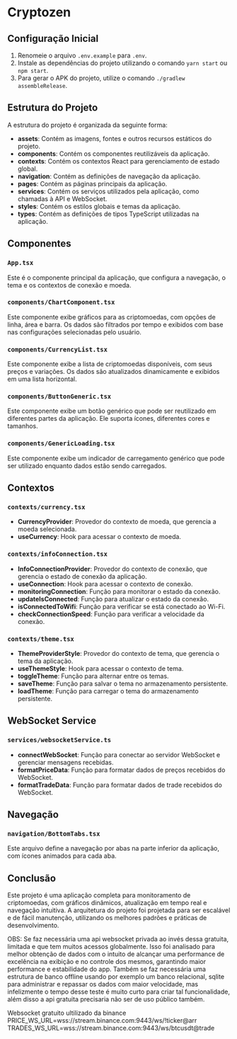 # Cryptozen

## Configuração Inicial

1. Renomeie o arquivo `.env.example` para `.env`.
2. Instale as dependências do projeto utilizando o comando `yarn start` ou `npm start`.
3. Para gerar o APK do projeto, utilize o comando `./gradlew assembleRelease`.

## Estrutura do Projeto

A estrutura do projeto é organizada da seguinte forma:

- **assets**: Contém as imagens, fontes e outros recursos estáticos do projeto.
- **components**: Contém os componentes reutilizáveis da aplicação.
- **contexts**: Contém os contextos React para gerenciamento de estado global.
- **navigation**: Contém as definições de navegação da aplicação.
- **pages**: Contém as páginas principais da aplicação.
- **services**: Contém os serviços utilizados pela aplicação, como chamadas à API e WebSocket.
- **styles**: Contém os estilos globais e temas da aplicação.
- **types**: Contém as definições de tipos TypeScript utilizadas na aplicação.

## Componentes

### `App.tsx`

Este é o componente principal da aplicação, que configura a navegação, o tema e os contextos de conexão e moeda.

### `components/ChartComponent.tsx`

Este componente exibe gráficos para as criptomoedas, com opções de linha, área e barra. Os dados são filtrados por tempo e exibidos com base nas configurações selecionadas pelo usuário.

### `components/CurrencyList.tsx`

Este componente exibe a lista de criptomoedas disponíveis, com seus preços e variações. Os dados são atualizados dinamicamente e exibidos em uma lista horizontal.

### `components/ButtonGeneric.tsx`

Este componente exibe um botão genérico que pode ser reutilizado em diferentes partes da aplicação. Ele suporta ícones, diferentes cores e tamanhos.

### `components/GenericLoading.tsx`

Este componente exibe um indicador de carregamento genérico que pode ser utilizado enquanto dados estão sendo carregados.

## Contextos

### `contexts/currency.tsx`

- **CurrencyProvider**: Provedor do contexto de moeda, que gerencia a moeda selecionada.
- **useCurrency**: Hook para acessar o contexto de moeda.

### `contexts/infoConnection.tsx`

- **InfoConnectionProvider**: Provedor do contexto de conexão, que gerencia o estado de conexão da aplicação.
- **useConnection**: Hook para acessar o contexto de conexão.
- **monitoringConnection**: Função para monitorar o estado da conexão.
- **updateIsConnected**: Função para atualizar o estado da conexão.
- **isConnectedToWifi**: Função para verificar se está conectado ao Wi-Fi.
- **checkConnectionSpeed**: Função para verificar a velocidade da conexão.

### `contexts/theme.tsx`

- **ThemeProviderStyle**: Provedor do contexto de tema, que gerencia o tema da aplicação.
- **useThemeStyle**: Hook para acessar o contexto de tema.
- **toggleTheme**: Função para alternar entre os temas.
- **saveTheme**: Função para salvar o tema no armazenamento persistente.
- **loadTheme**: Função para carregar o tema do armazenamento persistente.

## WebSocket Service

### `services/websocketService.ts`

- **connectWebSocket**: Função para conectar ao servidor WebSocket e gerenciar mensagens recebidas.
- **formatPriceData**: Função para formatar dados de preços recebidos do WebSocket.
- **formatTradeData**: Função para formatar dados de trade recebidos do WebSocket.

## Navegação

### `navigation/BottomTabs.tsx`

Este arquivo define a navegação por abas na parte inferior da aplicação, com ícones animados para cada aba.

## Conclusão

Este projeto é uma aplicação completa para monitoramento de criptomoedas, com gráficos dinâmicos, atualização em tempo real e navegação intuitiva. A arquitetura do projeto foi projetada para ser escalável e de fácil manutenção, utilizando os melhores padrões e práticas de desenvolvimento.


OBS: Se faz necessária uma api websocket privada ao invés dessa gratuita, limitada e que tem muitos acessos globalmente. 
Isso foi analisado para melhor obtenção de dados com o intuito de alcançar uma performance de excelência na exibição e no controle dos mesmos, garantindo maior performance e estabilidade do app.
Também se faz necessária uma estrutura de banco offline usando por exemplo um banco relacional, sqlite para administrar e repassar os dados com maior velocidade, mas infelizmente o tempo desse teste é muito curto para criar tal funcionalidade, além disso a api gratuita precisaria não ser de uso público também. 

Websocket gratuito ultilizado da binance
PRICE_WS_URL=wss://stream.binance.com:9443/ws/!ticker@arr
TRADES_WS_URL=wss://stream.binance.com:9443/ws/btcusdt@trade
